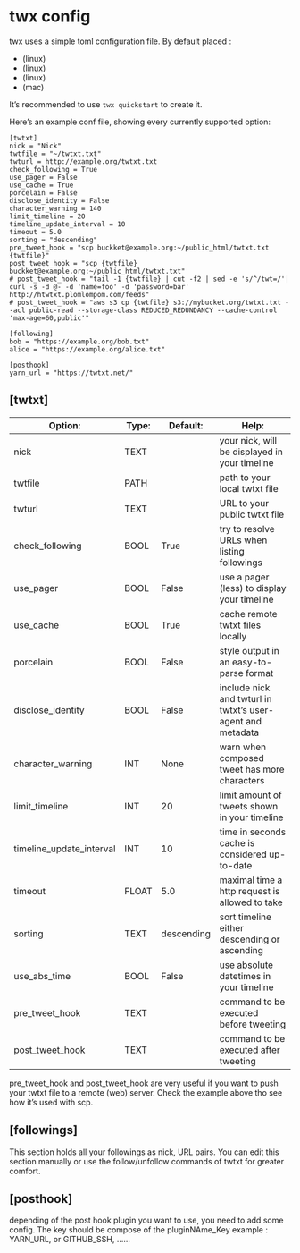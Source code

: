# twx config

twx uses a simple toml configuration file. By default placed :
- (linux)
- (linux)
- (linux)
- (mac)

 It’s recommended to use `twx quickstart` to create it. 

Here’s an example conf file, showing every currently supported option:
```
[twtxt]
nick = "Nick"
twtfile = "~/twtxt.txt"
twturl = http://example.org/twtxt.txt
check_following = True
use_pager = False
use_cache = True
porcelain = False
disclose_identity = False
character_warning = 140
limit_timeline = 20
timeline_update_interval = 10
timeout = 5.0
sorting = "descending"
pre_tweet_hook = "scp buckket@example.org:~/public_html/twtxt.txt {twtfile}"
post_tweet_hook = "scp {twtfile} buckket@example.org:~/public_html/twtxt.txt"
# post_tweet_hook = "tail -1 {twtfile} | cut -f2 | sed -e 's/^/twt=/'| curl -s -d @- -d 'name=foo' -d 'password=bar' http://htwtxt.plomlompom.com/feeds"
# post_tweet_hook = "aws s3 cp {twtfile} s3://mybucket.org/twtxt.txt --acl public-read --storage-class REDUCED_REDUNDANCY --cache-control 'max-age=60,public'"

[following]
bob = "https://example.org/bob.txt"
alice = "https://example.org/alice.txt"

[posthook]
yarn_url = "https://twtxt.net/"
```

## [twtxt]

| Option: | Type: | Default: | Help: |
|---|---|---|---|
|nick|TEXT|   |your nick, will be displayed in your timeline|
|twtfile|PATH|   |path to your local twtxt file|
|twturl|TEXT|   |URL to your public twtxt file|
|check_following|BOOL|True|try to resolve URLs when listing followings|
|use_pager|BOOL|False|use a pager (less) to display your timeline |
|use_cache|BOOL|True|cache remote twtxt files locally|
|porcelain|BOOL|False|style output in an easy-to-parse format |
|disclose_identity|BOOL|False|include nick and twturl in twtxt’s user-agent and metadata |
|character_warning|INT|None|warn when composed tweet has more characters|
|limit_timeline|INT|20|limit amount of tweets shown in your timeline|
|timeline_update_interval|INT|10|time in seconds cache is considered up-to-date|
|timeout|FLOAT|5.0|maximal time a http request is allowed to take|
|sorting|TEXT|descending|sort timeline either descending or ascending  |
|use_abs_time|BOOL|False|use absolute datetimes in your timeline|
|pre_tweet_hook|TEXT|   |command to be executed before tweeting|
|post_tweet_hook|TEXT|   |command to be executed after tweeting|

pre_tweet_hook and post_tweet_hook are very useful if you want to push your twtxt file to a remote (web) server. Check the example above tho see how it’s used with scp.

## [followings]

This section holds all your followings as nick, URL pairs. You can edit this section manually or use the follow/unfollow commands of twtxt for greater comfort.

## [posthook]

depending of the post hook plugin you want to use, you need to add some config.
The key should be compose of the pluginNAme_Key example : YARN_URL, or GITHUB_SSH, ......
